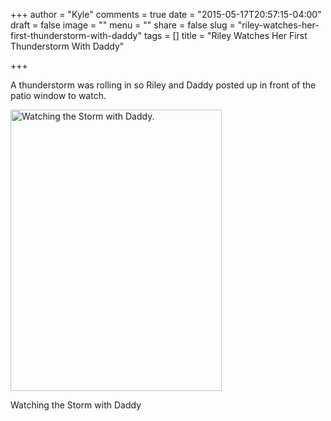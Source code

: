 +++
author = "Kyle"
comments = true
date = "2015-05-17T20:57:15-04:00"
draft = false
image = ""
menu = ""
share = false
slug = "riley-watches-her-first-thunderstorm-with-daddy"
tags = []
title = "Riley Watches Her First Thunderstorm With Daddy"

+++

A thunderstorm was rolling in so Riley and Daddy posted up in front of the patio window to watch.

<!--more-->

<a href="http://photos.kyleandarica.com/Family/Riley-Marie/20150501-to-20150431/i-StSQdX3/A">
	<img class="" src="http://photos.kyleandarica.com/Family/Riley-Marie/20150501-to-20150431/i-StSQdX3/0/M/IMG_3449-M.jpg" alt="Watching the Storm with Daddy." width="338" height="450" />
</a>
<p class="caption">Watching the Storm with Daddy</p>